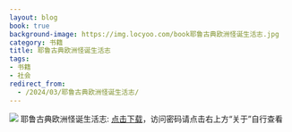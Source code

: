 ```yaml
---
layout: blog
book: true
background-image: https://img.locyoo.com/book耶鲁古典欧洲怪诞生活志.jpg
category: 书籍
title: 耶鲁古典欧洲怪诞生活志
tags:
- 书籍
- 社会
redirect_from:
  - /2024/03/耶鲁古典欧洲怪诞生活志/
---
```

![](https://img.locyoo.com/book耶鲁古典欧洲怪诞生活志.jpg)
耶鲁古典欧洲怪诞生活志: <a name = "ref1" href="https://url18.ctfile.com/f/50983618-1334836112-50da5c?p=3619">点击下载</a>，访问密码请点击右上方“关于”自行查看